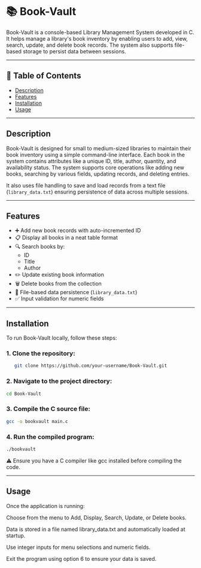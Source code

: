# 📚 Book-Vault

Book-Vault is a console-based Library Management System developed in C. It helps manage a library's book inventory by enabling users to add, view, search, update, and delete book records. The system also supports file-based storage to persist data between sessions.

---

## 📌 Table of Contents

- [Description](#-description)  
- [Features](#-features)  
- [Installation](#️-installation)  
- [Usage](#-usage)

---

## Description

Book-Vault is designed for small to medium-sized libraries to maintain their book inventory using a simple command-line interface. Each book in the system contains attributes like a unique ID, title, author, quantity, and availability status. The system supports core operations like adding new books, searching by various fields, updating records, and deleting entries.

It also uses file handling to save and load records from a text file (`library_data.txt`) ensuring persistence of data across multiple sessions.

---

## Features

- ➕ Add new book records with auto-incremented ID  
- 📋 Display all books in a neat table format  
- 🔍 Search books by:
  - ID
  - Title
  - Author  
- ✏️ Update existing book information  
- 🗑️ Delete books from the collection  
- 💾 File-based data persistence (`library_data.txt`)  
- ✅ Input validation for numeric fields

---

## Installation

To run Book-Vault locally, follow these steps:

### 1. **Clone the repository:**
```sh
   git clone https://github.com/your-username/Book-Vault.git
```
### 2. **Navigate to the project directory:**
```sh
cd Book-Vault
```
### 3. **Compile the C source file:**
```sh
gcc -o bookvault main.c
```
### 4. **Run the compiled program:**
```sh
./bookvault
```
⚠️ Ensure you have a C compiler like gcc installed before compiling the code.

---

## Usage

Once the application is running:

Choose from the menu to Add, Display, Search, Update, or Delete books.

Data is stored in a file named library_data.txt and automatically loaded at startup.

Use integer inputs for menu selections and numeric fields.

Exit the program using option 6 to ensure your data is saved.

